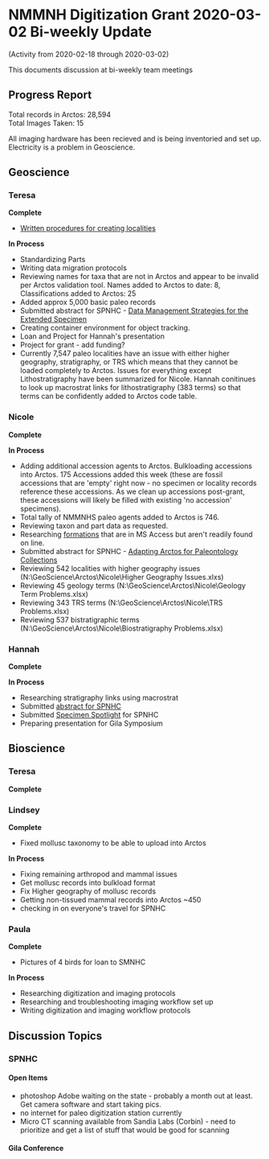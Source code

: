 # NMMNH Digitization Grant 2020-03-02 Bi-weekly Update
(Activity from 2020-02-18 through 2020-03-02)

This documents discussion at bi-weekly team meetings

## Progress Report

Total records in Arctos: 28,594  
Total Images Taken: 15

All imaging hardware has been recieved and is being inventoried and set up. Electricity is a problem in Geoscience.

## Geoscience
### Teresa
**Complete**
 - [Written procedures for creating localities](https://github.com/ArctosDB/data-migration/blob/master/NMMNH/NMMNH_New_Locality.markdown)
 
**In Process**
 - Standardizing Parts
 - Writing data migration protocols
 - Reviewing names for taxa that are not in Arctos and appear to be invalid per Arctos validation tool. Names added to Arctos to date: 8, Classifications added to Arctos: 25
 - Added approx 5,000 basic paleo records
 - Submitted abstract for SPNHC - [Data Management Strategies for the Extended Specimen](https://github.com/ArctosDB/SPNHC/issues/33#issuecomment-586483125)
 - Creating container environment for object tracking.
 - Loan and Project for Hannah's presentation
 - Project for grant - add funding?
 - Currently 7,547 paleo localities have an issue with either higher geography, stratigraphy, or TRS which means that they cannot be loaded completely to Arctos. Issues for everything except Lithostratigraphy have been summarized for Nicole. Hannah conitinues to look up macrostrat links for lithostratigraphy (383 terms) so that terms can be confidently added to Arctos code table.
 
### Nicole
**Complete**

 
 **In Process**
 - Adding additional accession agents to Arctos. Bulkloading accessions into Arctos. 175 Accessions added this week (these are fossil accessions that are 'empty' right now - no specimen or locality records reference these accessions. As we clean up accessions post-grant, these accessions will likely be filled with existing 'no accession' specimens).
 - Total tally of NMMNHS paleo agents added to Arctos is 746.
 - Reviewing taxon and part data as requested.
 - Researching [formations](https://github.com/ArctosDB/data-migration/issues/175#issuecomment-567642337) that are in MS Access but aren't readily found on line.
 - Submitted abstract for SPNHC - [Adapting Arctos for Paleontology Collections](https://github.com/ArctosDB/SPNHC/issues/37#issuecomment-585845604)
 - Reviewing 542 localities with higher geography issues (N:\GeoScience\Arctos\Nicole\Higher Geography Issues.xlxs)
 - Reviewing 45 geology terms (N:\GeoScience\Arctos\Nicole\Geology Term Problems.xlsx)
 - Reviewing 343 TRS terms (N:\GeoScience\Arctos\Nicole\TRS Problems.xlsx)
 - Reviewing 537 bistratigraphic terms (N:\GeoScience\Arctos\Nicole\Biostratigraphy Problems.xlsx)

### Hannah
**Complete**


**In Process**
 - Researching stratigraphy links using macrostrat
 - Submitted [abstract for SPNHC](https://github.com/ArctosDB/SPNHC/issues/35)
 - Submitted [Specimen Spotlight](https://github.com/ArctosDB/SPNHC/issues/31#issuecomment-586609361) for SPNHC
 - Preparing presentation for Gila Symposium
 
## Bioscience
### Teresa
**Complete**

 
### Lindsey
**Complete**
- Fixed mollusc taxonomy to be able to upload into Arctos

**In Process**
 - Fixing remaining arthropod and mammal issues
 - Get mollusc records into bulkload format
 - Fix Higher geography of mollusc records
 - Getting non-tissued mammal records into Arctos ~450
 - checking in on everyone's travel for SPNHC
 
 
### Paula
 **Complete**
 - Pictures of 4 birds for loan to SMNHC
 
 **In Process**
 - Researching digitization and imaging protocols
 - Researching and troubleshooting imaging workflow set up
 - Writing digitization and imaging workflow protocols
 
## Discussion Topics

### SPNHC


#### Open Items
- photoshop Adobe waiting on the state - probably a month out at least. Get camera software and start taking pics.
- no internet for paleo digitization station currently
- Micro CT scanning available from Sandia Labs (Corbin) - need to prioritize and get a list of stuff that would be good for scanning

#### Gila Conference
